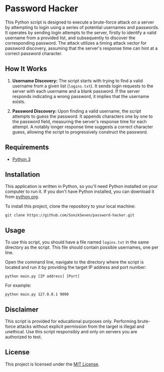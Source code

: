 # Password Hacker

This Python script is designed to execute a brute-force attack on a server by attempting to login using a series of potential usernames and passwords. It operates by sending login attempts to the server, firstly to identify a valid username from a provided list, and subsequently to discover the corresponding password. The attack utilizes a timing attack vector for password discovery, assuming that the server's response time can hint at a correct password character.

## How It Works

1. **Username Discovery:** The script starts with trying to find a valid username from a given list (`logins.txt`). It sends login requests to the server with each username and a blank password. If the server responds indicating a wrong password, it implies that the username exists.
   
2. **Password Discovery:** Upon finding a valid username, the script attempts to guess the password. It appends characters one by one to the password field, measuring the server's response time for each attempt. A notably longer response time suggests a correct character guess, allowing the script to progressively construct the password.

## Requirements

- [Python 3](https://www.python.org/downloads/)

## Installation

This application is written in Python, so you'll need Python installed on your computer to run it. If you don't have Python installed, you can download it from [python.org](https://www.python.org/downloads/).

To install this project, clone the repository to your local machine:

```
git clone https://github.com/SonikSeven/password-hacker.git
```

## Usage

To use this script, you should have a file named `logins.txt` in the same directory as the script. This file should contain possible usernames, one per line.

Open the command line, navigate to the directory where the script is located and run it by providing the target IP address and port number:

```
python main.py [IP address] [Port]
```

For example:

```
python main.py 127.0.0.1 9090
```

## Disclaimer

This script is provided for educational purposes only. Performing brute-force attacks without explicit permission from the target is illegal and unethical. Use this script responsibly and only on servers you are authorized to test.

## License

This project is licensed under the [MIT License](LICENSE.txt).
